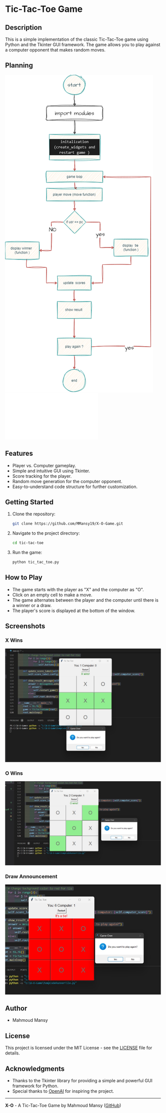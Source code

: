# Tic-Tac-Toe Game

## Description

This is a simple implementation of the classic Tic-Tac-Toe game using Python and the Tkinter GUI framework. The game allows you to play against a computer opponent that makes random moves.

## Planning

![Tic-Tac-Toe](planning/plannig_X_O_game.png)
![PDF Documentation](planning/plannig_X_O_game_chatgpt.pdf)


## Features

- Player vs. Computer gameplay.
- Simple and intuitive GUI using Tkinter.
- Score tracking for the player.
- Random move generation for the computer opponent.
- Easy-to-understand code structure for further customization.

## Getting Started

1. Clone the repository:

   ```bash
   git clone https://github.com/MMansy19/X-O-Game.git
   ```

2. Navigate to the project directory:

   ```bash
   cd tic-tac-toe
   ```

3. Run the game:

   ```bash
   python tic_tac_toe.py
   ```

## How to Play

- The game starts with the player as "X" and the computer as "O".
- Click on an empty cell to make a move.
- The game alternates between the player and the computer until there is a winner or a draw.
- The player's score is displayed at the bottom of the window.

## Screenshots

### X Wins
![X Wins](images/X_wins.jpg)

### O Wins
![O Wins](images/O_wins.jpg)

### Draw Announcement

![Draw](images/tie.jpg)

## Author

- Mahmoud Mansy

## License

This project is licensed under the MIT License - see the [LICENSE](LICENSE) file for details.

## Acknowledgments

- Thanks to the Tkinter library for providing a simple and powerful GUI framework for Python.
- Special thanks to [OpenAI](https://www.openai.com/) for inspiring the project.

---

**X-O** - A Tic-Tac-Toe Game by Mahmoud Mansy ([GitHub](https://github.com/MMansy19))
